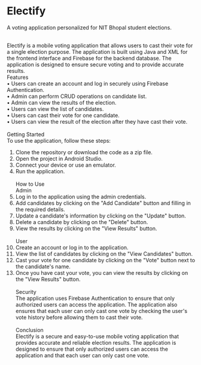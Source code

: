 # Electify
A voting application personalized for NIT Bhopal student elections. <br><br>

Electify is a mobile voting application that allows users to cast their vote for a single election purpose. The application is built using Java and XML for the frontend interface and Firebase for the backend database. The application is designed to ensure secure voting and to provide accurate results.<br>
Features <br>
•	Users can create an account and log in securely using Firebase Authentication.<br>
•	Admin can perform CRUD operations on candidate list.<br>
•	Admin can view the results of the election.<br>
•	Users can view the list of candidates.<br>
•	Users can cast their vote for one candidate.<br>
•	Users can view the result of the election after they have cast their vote.<br><br>
Getting Started<br>
To use the application, follow these steps:<br>
1.	Clone the repository or download the code as a zip file.<br>
2.	Open the project in Android Studio.<br>
3.	Connect your device or use an emulator.<br>
4.	Run the application.<br><br>
How to Use<br>
Admin<br>
1.	Log in to the application using the admin credentials.<br>
2.	Add candidates by clicking on the "Add Candidate" button and filling in the required details.<br>
3.	Update a candidate's information by clicking on the "Update" button.<br>
4.	Delete a candidate by clicking on the "Delete" button.<br>
5.	View the results by clicking on the "View Results" button.<br><br>
User<br>
1.	Create an account or log in to the application.<br>
2.	View the list of candidates by clicking on the "View Candidates" button.<br>
3.	Cast your vote for one candidate by clicking on the "Vote" button next to the candidate's name.<br>
4.	Once you have cast your vote, you can view the results by clicking on the "View Results" button.<br><br>
Security<br>
The application uses Firebase Authentication to ensure that only authorized users can access the application. The application also ensures that each user can only cast one vote by checking the user's vote history before allowing them to cast their vote.<br><br>
Conclusion<br>
Electify is a secure and easy-to-use mobile voting application that provides accurate and reliable election results. The application is designed to ensure that only authorized users can access the application and that each user can only cast one vote.

